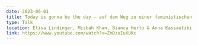 ```yaml
---
date: 2023-06-01
title: Today is gonna be the day – auf dem Weg zu einer feministischen Digitalpolitik
type: Talk
location: Elisa Lindinger, Misbah Khan, Bianca Herlo & Anna Kassautzki
link: https://www.youtube.com/watch?v=ZmDzuIuXUKc
---
```

